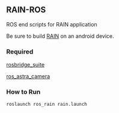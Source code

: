 ## RAIN-ROS
ROS end scripts for RAIN application

Be sure to build [RAIN](https://github.com/DreVinciBot/RAIN-AR_vision_calibration) on an android device.

### Required
[rosbridge_suite](https://github.com/RobotWebTools/rosbridge_suite)

[ros_astra_camera](https://github.com/orbbec/ros_astra_camera)


### How to Run
```
roslaunch ros_rain rain.launch
```

